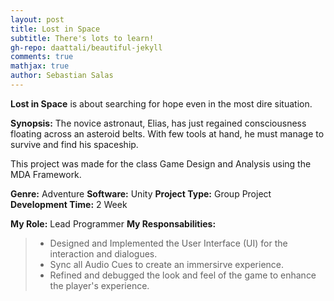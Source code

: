 ```yaml
---
layout: post
title: Lost in Space
subtitle: There's lots to learn!
gh-repo: daattali/beautiful-jekyll
comments: true
mathjax: true
author: Sebastian Salas
---
```


**Lost in Space** is about searching for hope even in the most dire situation.

**Synopsis:**
The novice astronaut, Elias, has just regained consciousness floating across an asteroid belts. With few tools at hand, he must manage to survive and find his spaceship.

This project was made for the class Game Design and Analysis using the MDA Framework.

**Genre:** Adventure
**Software:** Unity
**Project Type:** Group Project
**Development Time:** 2 Week

**My Role:** Lead Programmer
**My Responsabilities:**
> * Designed and Implemented the User Interface (UI) for the interaction and dialogues.
> * Sync all Audio Cues to create an immersirve experience.
> * Refined and debugged the look and feel of the game to enhance the player's experience.

